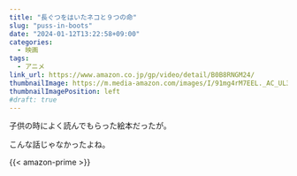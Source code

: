 ```yaml
---
title: "長ぐつをはいたネコと９つの命"
slug: "puss-in-boots"
date: "2024-01-12T13:22:58+09:00"
categories:
  - 映画
tags:
  - アニメ
link_url: https://www.amazon.co.jp/gp/video/detail/B0B8RNGM24/
thumbnailImage: https://m.media-amazon.com/images/I/91mg4rM7EEL._AC_UL320_.jpg
thumbnailImagePosition: left
#draft: true
---
```

子供の時によく読んでもらった絵本だったが。
<!--more-->
こんな話じゃなかったよね。

{{< amazon-prime >}}

